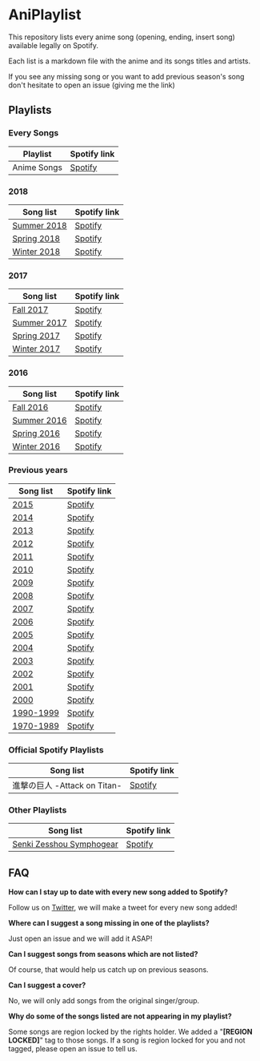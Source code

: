 # AniPlaylist

This repository lists every anime song (opening, ending, insert song) available legally on Spotify. 

Each list is a markdown file with the anime and its songs titles and artists.

If you see any missing song or you want to add previous season's song don't hesitate to open an issue (giving me the link)

## Playlists

### Every Songs

| Playlist  | Spotify link |
| ---------- | ------------ |
| Anime Songs | [Spotify](https://open.spotify.com/user/fz230568w0ccmom2dg3zvxq1h/playlist/0Bzo4KDACIspridcjsNXkA?si=V92SEbfxT6iwCVy3WOQijg) |


### 2018
| Song list  | Spotify link |
| ---------- | ------------ |
| [Summer 2018](2018/03-summer-2018.md) | [Spotify](https://open.spotify.com/user/fz230568w0ccmom2dg3zvxq1h/playlist/3NNKsuuPHMF2HGZsT10M6y) |
| [Spring 2018](2018/02-spring-2018.md) | [Spotify](https://open.spotify.com/user/fz230568w0ccmom2dg3zvxq1h/playlist/3sfN5Q4d0EJj7LrIhp0Fpx) |
| [Winter 2018](2018/01-winter-2018.md) | [Spotify](https://open.spotify.com/user/fz230568w0ccmom2dg3zvxq1h/playlist/5IZtmxmFIX0Ml3ONhOSeXK) |

### 2017
| Song list  | Spotify link |
| ---------- | ------------ |
| [Fall 2017](2017/04-fall-2017.md) | [Spotify](https://open.spotify.com/user/fz230568w0ccmom2dg3zvxq1h/playlist/1zK9Fji4tXSVuzhjpcCF1Y) | 
| [Summer 2017](2017/03-summer-2017.md) | [Spotify](https://open.spotify.com/user/fz230568w0ccmom2dg3zvxq1h/playlist/6z5sf94CtFgHFLgzM4Zuci) | 
| [Spring 2017](2017/02-spring-2017.md) | [Spotify](https://open.spotify.com/user/fz230568w0ccmom2dg3zvxq1h/playlist/7gp98FtFQ5jr4uv1GDj4L1) | 
| [Winter 2017](2017/01-winter-2017.md) | [Spotify](https://open.spotify.com/user/fz230568w0ccmom2dg3zvxq1h/playlist/6o2jjsEGMEVA07lTOZ9I3P) | 

### 2016

| Song list  | Spotify link |
| ---------- | ------------ |
| [Fall 2016](2016/04-fall-2016.md) | [Spotify](https://open.spotify.com/user/fz230568w0ccmom2dg3zvxq1h/playlist/0zDe7p2LbbLMRtCJu9tnFI) |
| [Summer 2016](2016/03-summer-2016.md)  | [Spotify](https://open.spotify.com/user/fz230568w0ccmom2dg3zvxq1h/playlist/377p4Nxg25TJUxuI1nvjsB) |
| [Spring 2016](2016/02-spring-2016.md)  | [Spotify](https://open.spotify.com/user/fz230568w0ccmom2dg3zvxq1h/playlist/0f3DlkFQ3xYT6gf1sQnMH0) |
| [Winter 2016](2016/01-winter-2016.md)  | [Spotify](https://open.spotify.com/user/fz230568w0ccmom2dg3zvxq1h/playlist/5BitUwdvLSUkao8ebAccer) |

### Previous years

| Song list  | Spotify link |
| ---------- | ------------ |
| [2015](2015/2015.md)  | [Spotify](https://open.spotify.com/user/fz230568w0ccmom2dg3zvxq1h/playlist/6P8tZuYo14YFOIDBEF1cgC) |
| [2014](2014/2014.md)  | [Spotify](https://open.spotify.com/user/fz230568w0ccmom2dg3zvxq1h/playlist/2PzPE0RWIMVBEyGSYLCALZ) |
| [2013](2013/2013.md)  | [Spotify](https://open.spotify.com/user/fz230568w0ccmom2dg3zvxq1h/playlist/3kA3G7inbL2qeNqw6hkfsA) |
| [2012](2012/2012.md)  | [Spotify](https://open.spotify.com/user/fz230568w0ccmom2dg3zvxq1h/playlist/5l5Cll6B2hI4TKrB7k3ujv) |
| [2011](2011/2011.md)  | [Spotify](https://open.spotify.com/user/fz230568w0ccmom2dg3zvxq1h/playlist/1Dak9MxmVd5zJVJQrlNQBS) |
| [2010](2010/2010.md)  | [Spotify](https://open.spotify.com/user/fz230568w0ccmom2dg3zvxq1h/playlist/3lWKoqSb4yyj6xYeDoyAUn) |
| [2009](2009/2009.md)  | [Spotify](https://open.spotify.com/user/fz230568w0ccmom2dg3zvxq1h/playlist/5AKRPdH6o47d268v7KAlAO) |
| [2008](2008/2008.md)  | [Spotify](https://open.spotify.com/user/fz230568w0ccmom2dg3zvxq1h/playlist/6KeF5KzNevmQVRYuxRosRP) |
| [2007](2007/2007.md)  | [Spotify](https://open.spotify.com/user/fz230568w0ccmom2dg3zvxq1h/playlist/40NmtYQuqz21GlFOCBGnhR) |
| [2006](2006/2006.md)  | [Spotify](https://open.spotify.com/user/fz230568w0ccmom2dg3zvxq1h/playlist/4GHCCtCHrARlsjc36W951g) |
| [2005](2005/2005.md)  | [Spotify](https://open.spotify.com/user/fz230568w0ccmom2dg3zvxq1h/playlist/23DJFfXpIU4Ica9194SN6f) |
| [2004](2004/2004.md)  | [Spotify](https://open.spotify.com/user/fz230568w0ccmom2dg3zvxq1h/playlist/1IgTDKX3WqZFJavret9PRD) |
| [2003](2003/2003.md)  | [Spotify](https://open.spotify.com/user/fz230568w0ccmom2dg3zvxq1h/playlist/4CJB7bfYw6EpeY8F5yJvPI) |
| [2002](2002/2002.md)  | [Spotify](https://open.spotify.com/user/fz230568w0ccmom2dg3zvxq1h/playlist/6dEJ2qGx3vVfUFwfUS5kyk) |
| [2001](2001/2001.md)  | [Spotify](https://open.spotify.com/user/fz230568w0ccmom2dg3zvxq1h/playlist/2rv2ND7fCOjv8X6Dx6bWaQ) |
| [2000](2000/2000.md)  | [Spotify](https://open.spotify.com/user/fz230568w0ccmom2dg3zvxq1h/playlist/61eSQoHdiwe46DHBxyY8cM) |
| [1990-1999](1990-1999/1990-1999.md) | [Spotify](https://open.spotify.com/user/fz230568w0ccmom2dg3zvxq1h/playlist/3wwteFRGNiBEDYYgKLZdQC) |
| [1970-1989](1970-1989/1970-1989.md) | [Spotify](https://open.spotify.com/user/fz230568w0ccmom2dg3zvxq1h/playlist/6sYDCCSNTd6og2oLvefJwA) |

### Official Spotify Playlists

| Song list  | Spotify link |
| ---------- | ------------ |
| 進撃の巨人 -Attack on Titan-  | [Spotify](https://open.spotify.com/user/spotify/playlist/37i9dQZF1DWXkVfVmXHa7l?si=V-UF3WtCQDy6Et7yYUYoJA) |

### Other Playlists


| Song list  | Spotify link |
| ---------- | ------------ |
| [Senki Zesshou Symphogear](anime/symphogear.md) | [Spotify](https://open.spotify.com/user/fz230568w0ccmom2dg3zvxq1h/playlist/2zpANzeHf3b9UPwevqhRGD) |


## FAQ 

**How can I stay up to date with every new song added to Spotify?**

Follow us on [Twitter](https://twitter.com/AniPlaylist), we will make a tweet for every new song added!

**Where can I suggest a song missing in one of the playlists?**

Just open an issue and we will add it ASAP!

**Can I suggest songs from seasons which are not listed?**

Of course, that would help us catch up on previous seasons.

**Can I suggest a cover?**

No, we will only add songs from the original singer/group.

**Why do some of the songs listed are not appearing in my playlist?**

Some songs are region locked by the rights holder. We added a "**[REGION LOCKED]**" tag to those songs.
If a song is region locked for you and not tagged, please open an issue to tell us.